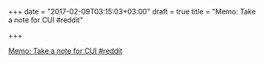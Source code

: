 +++
date = "2017-02-09T03:15:03+03:00"
draft = true
title = "Memo: Take a note for CUI  #reddit"

+++

<p><a href="https://t.co/halNoGRKjh">Memo: Take a note for CUI  #reddit</a></p>
